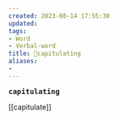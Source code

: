 ```yaml
---
created: 2023-08-14 17:55:30
updated: 
tags: 
- Word
- Verbal-word
title: 🚩capitulating
aliases:
- 
---
```


<pre><strong>capitulating</strong></pre>
[[capitulate]]